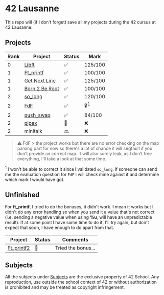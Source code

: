 # 42 Lausanne

This repo will (if I don't forget) save all my projects during the 42 cursus at 42 Lausanne.

## Projects

| Rank |Project | Status | Mark |
| --- | --- | --- | --- |
| 0 | [Libft](https://github.com/Laendrun/42/tree/main/libft) | :white_check_mark: | 125/100 |
| 1 | [Ft_printf](https://github.com/Laendrun/42/tree/main/ft_printf) | :white_check_mark: | 100/100 |
| 1 | [Get Next Line](https://github.com/Laendrun/42/tree/main/get_next_line) | :white_check_mark: | 125/100 |
| 1 | [Born 2 Be Root](https://github.com/Laendrun/42/tree/main/b2br) | :white_check_mark: | 100/100 |
| 2 | [so_long](https://github.com/Laendrun/42/tree/main/so_long) | :white_check_mark: | 120/100 |
| 2 | [FdF](https://github.com/Laendrun/42/tree/main/fdf) | :white_check_mark: | :lock:<sup>1</sup> |
| 2 | [push_swap](https://github.com/Laendrun/42/tree/main/push_swap) | :white_check_mark: | 84/100 |
| 2 | [pipex](https://github.com/Laendrun/42/tree/main/pipex) | :construction: | :x: |
| 2 | minitalk | :soon: | :x: |

> :warning: FdF > the project works but there are no error checking on the map parsing part for now
> so there's a lot of chance it will segfault if you don't provide an correct map. It will also
> surely leak, as I don't free everything, I'll take a look at that some time.

<sup>1</sup> I won't be able to correct it since I validated `so_long`, if someone can send me the evaluation question for `FdF` I will check mine against it and determine which mark I would have got.

## Unfinished

For **ft_printf**, I tried to do the bonuses, it didn't work. I mean it works but I didn't do any error handling so when you send it a value that's not correct (i.e. sending a negative value when using **%u**, will have an unpredictable result).
If at some point I have some time to do it, I'll try again, but don't expect that soon, I have enough to do apart from that.

| Project | Status | Comments |
| --- | --- | --- |
| [Ft_printf2](https://github.com/Laendrun/42/tree/main/ft_printf2) | :construction: | Tried the bonus... |

## Subjects

All the subjects under [Subjects](https://github.com/Laendrun/42/tree/main/subjects) are the exclusive property of 42 School.
Any reproduction, use outside the school context of 42 or without authorization is prohibited and may be treated as copyright infringement.